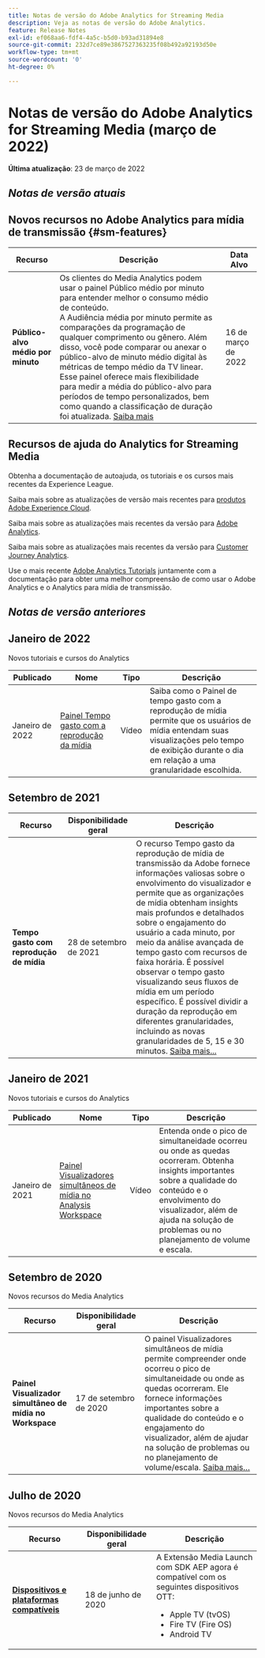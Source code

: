```yaml
---
title: Notas de versão do Adobe Analytics for Streaming Media
description: Veja as notas de versão do Adobe Analytics.
feature: Release Notes
exl-id: ef068aa6-fdf4-4a5c-b5d0-b93ad31894e8
source-git-commit: 232d7ce89e3867527363235f08b492a92193d50e
workflow-type: tm+mt
source-wordcount: '0'
ht-degree: 0%

---
```


# Notas de versão do Adobe Analytics for Streaming Media (março de 2022)

**Última atualização**: 23 de março de 2022

## *Notas de versão atuais*

## Novos recursos no Adobe Analytics para mídia de transmissão  {#sm-features}

| Recurso | Descrição | Data Alvo |
| ----------- | ---------- | ------- |
| **Público-alvo médio por minuto** | Os clientes do Media Analytics podem usar o painel Público médio por minuto para entender melhor o consumo médio de conteúdo. <br>A Audiência média por minuto permite as comparações da programação de qualquer comprimento ou gênero. Além disso, você pode comparar ou anexar o público-alvo de minuto médio digital às métricas de tempo médio da TV linear. Esse painel oferece mais flexibilidade para medir a média do público-alvo para períodos de tempo personalizados, bem como quando a classificação de duração foi atualizada.  [Saiba mais](https://experienceleague.adobe.com/docs/media-analytics/using/media-reports/average-minute-audience.html?lang=en) | 16 de março de 2022 |

## Recursos de ajuda do Analytics for Streaming Media

Obtenha a documentação de autoajuda, os tutoriais e os cursos mais recentes da Experience League.

Saiba mais sobre as atualizações de versão mais recentes para [produtos Adobe Experience Cloud](https://business.adobe.com/br/products/adobe-experience-cloud-products.html).

Saiba mais sobre as atualizações mais recentes da versão para [Adobe Analytics](https://experienceleague.adobe.com/docs/analytics/release-notes/latest.html?lang=pt-BR).

Saiba mais sobre as atualizações mais recentes da versão para [Customer Journey Analytics](https://experienceleague.adobe.com/docs/analytics-platform/using/releases/latest.html?lang=pt-BR).

Use o mais recente [Adobe Analytics Tutorials](https://experienceleague.adobe.com/docs/analytics-learn/tutorials/overview.html?lang=pt-BR) juntamente com a documentação para obter uma melhor compreensão de como usar o Adobe Analytics e o Analytics para mídia de transmissão.

## *Notas de versão anteriores*

## Janeiro de 2022

Novos tutoriais e cursos do Analytics

| Publicado | Nome | Tipo | Descrição |
| ----------- | ---------- | ---------- | --------- |
| Janeiro de 2022 | [Painel Tempo gasto com a reprodução da mídia](https://experienceleague.adobe.com/docs/analytics-learn/tutorials/media-analytics/measuring-media-analytics/media-playback-time-spent-panel.html?lang=pt-BR) | Vídeo | Saiba como o Painel de tempo gasto com a reprodução de mídia permite que os usuários de mídia entendam suas visualizações pelo tempo de exibição durante o dia em relação a uma granularidade escolhida. |

## Setembro de 2021

| Recurso | Disponibilidade geral | Descrição |
| ----------- | ---------- | -------------- |
| **Tempo gasto com reprodução de mídia** | 28 de setembro de 2021 | O recurso Tempo gasto da reprodução de mídia de transmissão da Adobe fornece informações valiosas sobre o envolvimento do visualizador e permite que as organizações de mídia obtenham insights mais profundos e detalhados sobre o engajamento do usuário a cada minuto, por meio da análise avançada de tempo gasto com recursos de faixa horária. É possível observar o tempo gasto visualizando seus fluxos de mídia em um período específico. É possível dividir a duração da reprodução em diferentes granularidades, incluindo as novas granularidades de 5, 15 e 30 minutos. [Saiba mais...](https://experienceleague.adobe.com/docs/media-analytics/using/media-reports/media-workspace-panels/media-playback-time-spent.html?lang=en) |

## Janeiro de 2021

Novos tutoriais e cursos do Analytics

| Publicado | Nome | Tipo | Descrição |
| ----------- | ---------- | ---------- | --------- |
| Janeiro de 2021 | [Painel Visualizadores simultâneos de mídia no Analysis Workspace](https://experienceleague.adobe.com/docs/analytics-learn/tutorials/analysis-workspace/using-panels/media-concurrent-viewers-panel-in-analysis-workspace.html?lang=pt-BR#analysis-workspace) | Vídeo | Entenda onde o pico de simultaneidade ocorreu ou onde as quedas ocorreram. Obtenha insights importantes sobre a qualidade do conteúdo e o envolvimento do visualizador, além de ajuda na solução de problemas ou no planejamento de volume e escala. |


## Setembro de 2020

Novos recursos do Media Analytics

| Recurso | Disponibilidade geral | Descrição |
| -------- | -------------------- | ----------- |
| **Painel Visualizador simultâneo de mídia no Workspace** | 17 de setembro de 2020 | O painel Visualizadores simultâneos de mídia permite compreender onde ocorreu o pico de simultaneidade ou onde as quedas ocorreram. Ele fornece informações importantes sobre a qualidade do conteúdo e o engajamento do visualizador, além de ajudar na solução de problemas ou no planejamento de volume/escala. [Saiba mais…](https://experienceleague.adobe.com/docs/media-analytics/using/media-reports/media-workspace-panels/media-concurrent-viewers.html?lang=en) |


## Julho de 2020

Novos recursos do Media Analytics

| Recurso | Disponibilidade geral | Descrição |
| -------- | -------------------- | ----------- |
| [**Dispositivos e plataformas compatíveis**](https://experienceleague.adobe.com/docs/media-analytics/using/supported-devices.html?lang=en) | 18 de junho de 2020 | A Extensão Media Launch com SDK AEP agora é compatível com os seguintes dispositivos OTT: <div><ul><li>Apple TV (tvOS)</li><li>Fire TV (Fire OS)</li><li>Android TV</li></ul></div> |



<!-- ## Important notices for [!DNL Analytics] administrators

**Updated on March 3, 2022**

| Notice | Date Added or Updated  | Description |
| ----------- | ---------- | ---------- |
| description | date | description |
| description | date | description |
| description | date | description |
| description | date | description | -->
